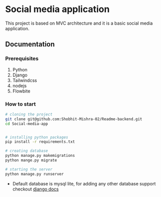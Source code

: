 
# Social media application

This project is based on MVC architecture and it is a basic social media application.

## Documentation

### Prerequisites
1. Python
2. Django
3. Tailwindcss
4. nodejs
5. Flowbite

### How to start
```bash
# cloning the project
git clone git@github.com:Shobhit-Mishra-02/Readme-backend.git
cd Social-media-app


# installing python packages
pip install -r requirements.txt

# creating database
python manage.py makemigrations
python mange.py migrate

# starting the server
python manage.py runserver
```

- Default database is mysql lite, for adding any other database support checkout [django docs](https://docs.djangoproject.com/en/5.0/intro/tutorial02/)
